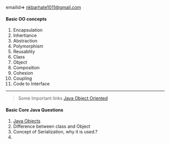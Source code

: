emailid=> nkbarhate1011@gmail.com

#### Basic OO concepts
1. Encapsulation
2. Inhertiance
3. Abstraction
4. Polymorphism
5. Reusablity
6. Class
7. Object
8. Composition
9. Cohesion
10. Coupling
11. Code to Interface

----
> Some Important links
[Java Object Oriented](http://javarevisited.blogspot.in/2010/10/fundamentals-of-object-oriented.html)


#### Basic Core Java Questions
1. [Java Objects](http://javarevisited.blogspot.in/2012/12/what-is-object-in-java-or-oops-example.html)
2. Difference between class and Object
3. Concept of Serialization, why it is used.?
4.
